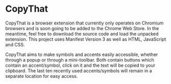 # CopyThat

CopyThat is a browser extension that currently only operates on Chromium browsers and is soon going to be added to the Chrome Web Store. In the meantime, feel free to download the source code and load the unpacked extension. This project uses Manifest Version 3 as well as HTML, JavaScript and CSS.

CopyThat aims to make symbols and accents easily accessible, whether through a popup or through a mini-toolbar. Both contain buttons which contain an accent/symbol, click on it and the text will be copied to your clipboard. The last ten recently used accents/symbols will remain in a separate location for easy access.
